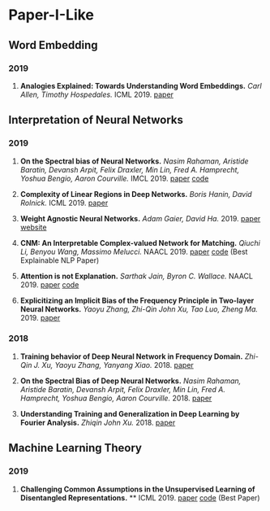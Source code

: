 # Paper-I-Like

## Word Embedding

### 2019

1. **Analogies Explained: Towards Understanding Word Embeddings.**
*Carl Allen, Timothy Hospedales.* ICML 2019. [paper](https://arxiv.org/pdf/1901.09813.pdf)

## Interpretation of Neural Networks

### 2019

1. **On the Spectral bias of Neural Networks.**
*Nasim Rahaman, Aristide Baratin, Devansh Arpit, Felix Draxler, Min Lin, Fred A. Hamprecht, Yoshua Bengio, Aaron Courville.* IMCL 2019. [paper](https://arxiv.org/pdf/1806.08734.pdf) [code](https://github.com/nasimrahaman/SpectralBias)

1. **Complexity of Linear Regions in Deep Networks.**
*Boris Hanin, David Rolnick.* ICML 2019. [paper](https://arxiv.org/pdf/1901.09021.pdf)

1. **Weight Agnostic Neural Networks.**
*Adam Gaier, David Ha.* 2019. [paper](https://arxiv.org/pdf/1906.04358.pdf) [website](https://weightagnostic.github.io/)

1. **CNM: An Interpretable Complex-valued Network for Matching.** 
*Qiuchi Li, Benyou Wang, Massimo Melucci.* NAACL 2019. [paper](https://arxiv.org/pdf/1904.05298.pdf) [code](https://github.com/wabyking/qnn) (Best Explainable NLP Paper)

1. **Attention is not Explanation.**
*Sarthak Jain, Byron C. Wallace.* NAACL 2019. [paper](https://arxiv.org/pdf/1902.10186.pdf) [code](https://github.com/successar/AttentionExplanation)

1. **Explicitizing an Implicit Bias of the Frequency Principle in Two-layer Neural Networks.**
*Yaoyu Zhang, Zhi-Qin John Xu, Tao Luo, Zheng Ma.* 2019. [paper](https://arxiv.org/pdf/1905.10264.pdf)

### 2018

1. **Training behavior of Deep Neural Network in Frequency Domain.**
*Zhi-Qin J. Xu, Yaoyu Zhang, Yanyang Xiao.* 2018. [paper](https://arxiv.org/pdf/1807.01251.pdf)

1. **On the Spectral Bias of Deep Neural Networks.**
*Nasim Rahaman, Aristide Baratin, Devansh Arpit, Felix Draxler, Min Lin, Fred A. Hamprecht, Yoshua Bengio, Aaron Courville.* 2018. [paper](https://arxiv.org/pdf/1806.08734.pdf)

1. **Understanding Training and Generalization in Deep Learning by Fourier Analysis.**
*Zhiqin John Xu.* 2018. [paper](https://arxiv.org/pdf/1808.04295.pdf)

## Machine Learning Theory

### 2019

1. **Challenging Common Assumptions in the Unsupervised Learning of Disentangled Representations.**
** ICML 2019. [paper](https://arxiv.org/pdf/1811.12359.pdf) [code](https://github.com/google-research/disentanglement_lib) (Best Paper)
